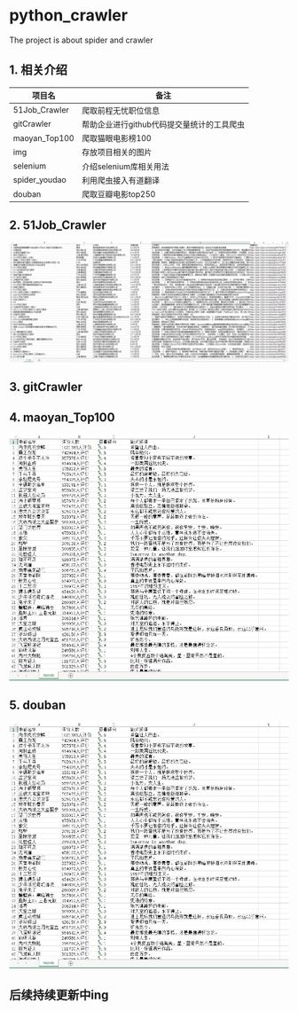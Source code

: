 # python_crawler

The project is about spider and crawler

## 1. 相关介绍  

|项目名|备注|  
|-----|----|  
|51Job_Crawler|爬取前程无忧职位信息|  
|gitCrawler|帮助企业进行github代码提交量统计的工具爬虫|  
|maoyan_Top100|爬取猫眼电影榜100|  
|img|存放项目相关的图片|  
|selenium|介绍selenium库相关用法|  
|spider_youdao|利用爬虫接入有道翻译|  
|douban|爬取豆瓣电影top250|  

## 2. 51Job_Crawler  
![51Job_Crawler](https://github.com/binbinErices/python_crawler/blob/master/img/51jobc1.png?raw=true)

## 3. gitCrawler  

## 4. maoyan_Top100  
![maoyan_Top100](https://github.com/binbinErices/python_crawler/blob/master/img/douban.png?raw=true)


## 5. douban  
![douban](https://github.com/binbinErices/python_crawler/blob/master/img/douban.png?raw=true)




## 后续持续更新中ing  

